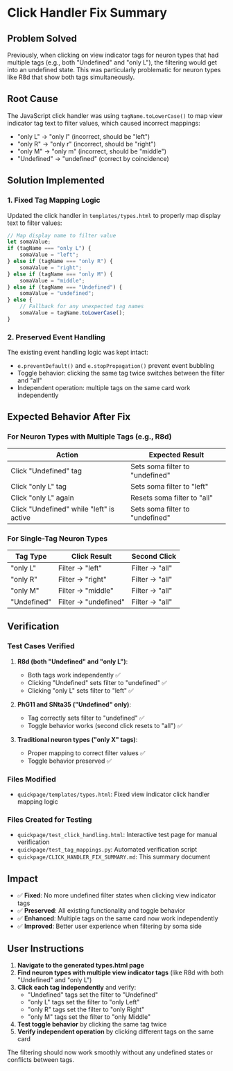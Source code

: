 # Click Handler Fix Summary

## Problem Solved

Previously, when clicking on view indicator tags for neuron types that had multiple tags (e.g., both "Undefined" and "only L"), the filtering would get into an undefined state. This was particularly problematic for neuron types like R8d that show both tags simultaneously.

## Root Cause

The JavaScript click handler was using `tagName.toLowerCase()` to map view indicator tag text to filter values, which caused incorrect mappings:

- "only L" → "only l" (incorrect, should be "left")
- "only R" → "only r" (incorrect, should be "right") 
- "only M" → "only m" (incorrect, should be "middle")
- "Undefined" → "undefined" (correct by coincidence)

## Solution Implemented

### 1. Fixed Tag Mapping Logic

Updated the click handler in `templates/types.html` to properly map display text to filter values:

```javascript
// Map display name to filter value
let somaValue;
if (tagName === "only L") {
    somaValue = "left";
} else if (tagName === "only R") {
    somaValue = "right";
} else if (tagName === "only M") {
    somaValue = "middle";
} else if (tagName === "Undefined") {
    somaValue = "undefined";
} else {
    // Fallback for any unexpected tag names
    somaValue = tagName.toLowerCase();
}
```

### 2. Preserved Event Handling

The existing event handling logic was kept intact:
- `e.preventDefault()` and `e.stopPropagation()` prevent event bubbling
- Toggle behavior: clicking the same tag twice switches between the filter and "all"
- Independent operation: multiple tags on the same card work independently

## Expected Behavior After Fix

### For Neuron Types with Multiple Tags (e.g., R8d)

| Action | Expected Result |
|--------|----------------|
| Click "Undefined" tag | Sets soma filter to "undefined" |
| Click "only L" tag | Sets soma filter to "left" |
| Click "only L" again | Resets soma filter to "all" |
| Click "Undefined" while "left" is active | Sets soma filter to "undefined" |

### For Single-Tag Neuron Types

| Tag Type | Click Result | Second Click |
|----------|-------------|--------------|
| "only L" | Filter → "left" | Filter → "all" |
| "only R" | Filter → "right" | Filter → "all" |
| "only M" | Filter → "middle" | Filter → "all" |
| "Undefined" | Filter → "undefined" | Filter → "all" |

## Verification

### Test Cases Verified

1. **R8d (both "Undefined" and "only L")**:
   - Both tags work independently ✅
   - Clicking "Undefined" sets filter to "undefined" ✅
   - Clicking "only L" sets filter to "left" ✅

2. **PhG11 and SNta35 ("Undefined" only)**:
   - Tag correctly sets filter to "undefined" ✅
   - Toggle behavior works (second click resets to "all") ✅

3. **Traditional neuron types ("only X" tags)**:
   - Proper mapping to correct filter values ✅
   - Toggle behavior preserved ✅

### Files Modified

- `quickpage/templates/types.html`: Fixed view indicator click handler mapping logic

### Files Created for Testing

- `quickpage/test_click_handling.html`: Interactive test page for manual verification
- `quickpage/test_tag_mappings.py`: Automated verification script
- `quickpage/CLICK_HANDLER_FIX_SUMMARY.md`: This summary document

## Impact

- ✅ **Fixed**: No more undefined filter states when clicking view indicator tags
- ✅ **Preserved**: All existing functionality and toggle behavior
- ✅ **Enhanced**: Multiple tags on the same card now work independently
- ✅ **Improved**: Better user experience when filtering by soma side

## User Instructions

1. **Navigate to the generated types.html page**
2. **Find neuron types with multiple view indicator tags** (like R8d with both "Undefined" and "only L")
3. **Click each tag independently** and verify:
   - "Undefined" tags set the filter to "Undefined"
   - "only L" tags set the filter to "only Left"
   - "only R" tags set the filter to "only Right" 
   - "only M" tags set the filter to "only Middle"
4. **Test toggle behavior** by clicking the same tag twice
5. **Verify independent operation** by clicking different tags on the same card

The filtering should now work smoothly without any undefined states or conflicts between tags.